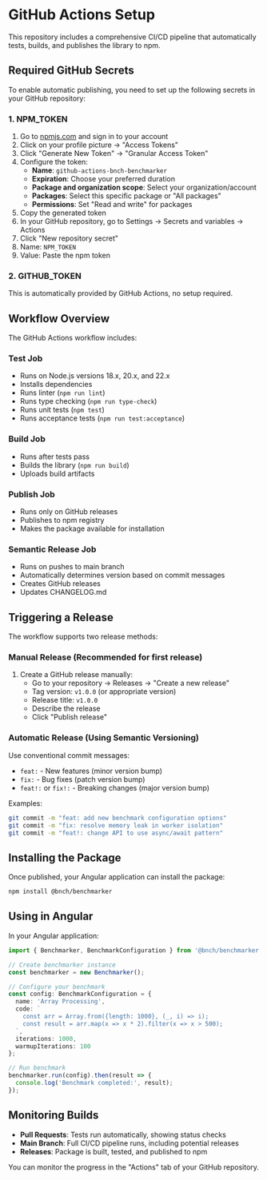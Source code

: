 # GitHub Actions Setup

This repository includes a comprehensive CI/CD pipeline that automatically tests, builds, and publishes the library to npm.

## Required GitHub Secrets

To enable automatic publishing, you need to set up the following secrets in your GitHub repository:

### 1. NPM_TOKEN

1. Go to [npmjs.com](https://www.npmjs.com/) and sign in to your account
2. Click on your profile picture → "Access Tokens"
3. Click "Generate New Token" → "Granular Access Token"
4. Configure the token:
   - **Name**: `github-actions-bnch-benchmarker`
   - **Expiration**: Choose your preferred duration
   - **Package and organization scope**: Select your organization/account
   - **Packages**: Select this specific package or "All packages"
   - **Permissions**: Set "Read and write" for packages
5. Copy the generated token
6. In your GitHub repository, go to Settings → Secrets and variables → Actions
7. Click "New repository secret"
8. Name: `NPM_TOKEN`
9. Value: Paste the npm token

### 2. GITHUB_TOKEN

This is automatically provided by GitHub Actions, no setup required.

## Workflow Overview

The GitHub Actions workflow includes:

### **Test Job**
- Runs on Node.js versions 18.x, 20.x, and 22.x
- Installs dependencies
- Runs linter (`npm run lint`)
- Runs type checking (`npm run type-check`)
- Runs unit tests (`npm test`)
- Runs acceptance tests (`npm run test:acceptance`)

### **Build Job**
- Runs after tests pass
- Builds the library (`npm run build`)
- Uploads build artifacts

### **Publish Job**
- Runs only on GitHub releases
- Publishes to npm registry
- Makes the package available for installation

### **Semantic Release Job**
- Runs on pushes to main branch
- Automatically determines version based on commit messages
- Creates GitHub releases
- Updates CHANGELOG.md

## Triggering a Release

The workflow supports two release methods:

### Manual Release (Recommended for first release)
1. Create a GitHub release manually:
   - Go to your repository → Releases → "Create a new release"
   - Tag version: `v1.0.0` (or appropriate version)
   - Release title: `v1.0.0`
   - Describe the release
   - Click "Publish release"

### Automatic Release (Using Semantic Versioning)
Use conventional commit messages:
- `feat:` - New features (minor version bump)
- `fix:` - Bug fixes (patch version bump)
- `feat!:` or `fix!:` - Breaking changes (major version bump)

Examples:
```bash
git commit -m "feat: add new benchmark configuration options"
git commit -m "fix: resolve memory leak in worker isolation"
git commit -m "feat!: change API to use async/await pattern"
```

## Installing the Package

Once published, your Angular application can install the package:

```bash
npm install @bnch/benchmarker
```

## Using in Angular

In your Angular application:

```typescript
import { Benchmarker, BenchmarkConfiguration } from '@bnch/benchmarker';

// Create benchmarker instance
const benchmarker = new Benchmarker();

// Configure your benchmark
const config: BenchmarkConfiguration = {
  name: 'Array Processing',
  code: `
    const arr = Array.from({length: 1000}, (_, i) => i);
    const result = arr.map(x => x * 2).filter(x => x > 500);
  `,
  iterations: 1000,
  warmupIterations: 100
};

// Run benchmark
benchmarker.run(config).then(result => {
  console.log('Benchmark completed:', result);
});
```

## Monitoring Builds

- **Pull Requests**: Tests run automatically, showing status checks
- **Main Branch**: Full CI/CD pipeline runs, including potential releases
- **Releases**: Package is built, tested, and published to npm

You can monitor the progress in the "Actions" tab of your GitHub repository.
